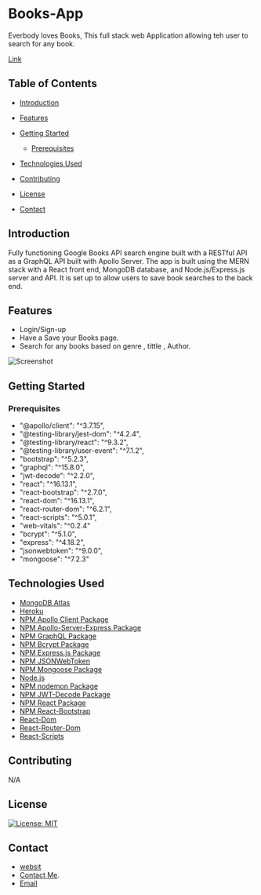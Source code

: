 # Books-App

Everbody loves Books, This full stack web Application allowing teh user to search for any book.

[Link](https://graphql-yamini-books.herokuapp.com/)

## Table of Contents
- [Introduction](#introduction)
- [Features](#features)
- [Getting Started](#getting-started)
  - [Prerequisites](#prerequisites)
 
- [Technologies Used](#technologies-used)
- [Contributing](#contributing)
- [License](#license)
- [Contact](#contact)

## Introduction
Fully functioning Google Books API search engine built with a RESTful API as a GraphQL API built with Apollo Server. The app is built using the MERN stack with a React front end, MongoDB database, and Node.js/Express.js server and API. It is set up to allow users to save book searches to the back end.

## Features

- Login/Sign-up
- Have a Save your Books page.
- Search for any books based on genre , tittle , Author.

![Screenshot](/assets/screenshot.png)


## Getting Started

### Prerequisites

* "@apollo/client": "^3.7.15",
* "@testing-library/jest-dom": "^4.2.4",
* "@testing-library/react": "^9.3.2",
* "@testing-library/user-event": "^7.1.2",
* "bootstrap": "^5.2.3",
* "graphql": "^15.8.0",
* "jwt-decode": "^2.2.0",
* "react": "^16.13.1",
* "react-bootstrap": "^2.7.0",
* "react-dom": "^16.13.1",
* "react-router-dom": "^6.2.1",
* "react-scripts": "^5.0.1",
* "web-vitals": "^0.2.4"
* "bcrypt": "^5.1.0",
* "express": "^4.18.2",
* "jsonwebtoken": "^9.0.0",
* "mongoose": "^7.2.3"
  


## Technologies Used

- [MongoDB Atlas](https://www.mongodb.com/cloud/atlas)
- [Heroku](https://www.heroku.com)
- [NPM Apollo Client Package](https://www.npmjs.com/package/stripe)
- [NPM Apollo-Server-Express Package](https://www.npmjs.com/package/apollo-server-express)
- [NPM GraphQL Package](https://www.npmjs.com/package/graphql)
- [NPM Bcrypt Package](https://www.npmjs.com/package/bcrypt)
- [NPM Express.js Package](https://www.npmjs.com/package/express)
- [NPM JSONWebToken](https://www.npmjs.com/package/jsonwebtoken)
- [NPM Mongoose Package](https://www.npmjs.com/package/mongoose)
- [Node.js](https://nodejs.org/en/)
- [NPM nodemon Package](https://www.npmjs.com/package/nodemon)
- [NPM JWT-Decode Package](https://www.npmjs.com/package/jwt-decode)
- [NPM React Package](https://www.npmjs.com/package/react)
- [NPM React-Bootstrap](https://www.npmjs.com/package/react-bootstrap)
- [React-Dom](https://www.npmjs.com/package/react-dom)
- [React-Router-Dom](https://www.npmjs.com/package/react-router-dom)
- [React-Scripts](https://www.npmjs.com/package/react-scripts)


## Contributing

N/A

## License

[![License: MIT](https://img.shields.io/github/license/CailinBellWold/Book-Search-Engine?style=plastic)](https://opensource.org/licenses/MIT)


## Contact


  * [websit](https://yamcodes.com/)
  * [Contact Me](https://yamcodes.com/).
  * [Email](yamini@yamcodes.com)



